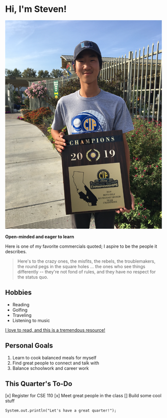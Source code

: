 # Hi, I'm Steven!

![CIF Conference Champion](/CIF.JPG)

**Open-minded and eager to learn**

Here is one of my favorite commercials quoted; I aspire to be the people it describes.

> Here's to the crazy ones, the misfits, the rebels, the troublemakers, the round pegs in the square holes 
> ... the ones who see things differently -- they're not fond of rules, and they have no respect for the status quo.

## Hobbies

- Reading
- Golfing
- Traveling
- Listening to music

[I love to read, and this is a tremendous resource!](https://www.gutenberg.org/)

## Personal Goals

1. Learn to cook balanced meals for myself
2. Find great people to connect and talk with
3. Balance schoolwork and career work

## This Quarter's To-Do

[x] Register for CSE 110
[x] Meet great people in the class
[] Build some cool stuff


```
System.out.println("Let's have a great quarter!");
```
